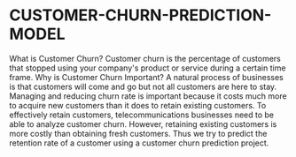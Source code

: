 # CUSTOMER-CHURN-PREDICTION-MODEL

What is Customer Churn? 
Customer churn is the percentage of customers that stopped using your company's product or service during a certain time frame.
Why is Customer Churn Important? 
A natural process of businesses is that customers will come and go but not all customers are here to stay. Managing and reducing churn rate is important because it costs much more to acquire new customers than it does to retain existing customers.
To effectively retain customers, telecommunications businesses need to be able to analyze customer churn. However, retaining existing customers is more costly than obtaining fresh customers. Thus we try to predict the retention rate of a customer using a customer churn prediction project.  

